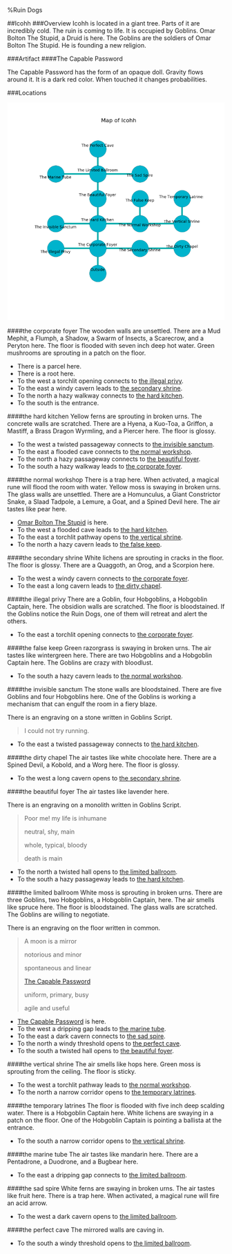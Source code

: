 %Ruin Dogs

##Icohh
###Overview
Icohh is located in a giant tree. Parts of it are incredibly cold. The ruin is coming to life. It is occupied by Goblins. <a name="Omar-Bolton-The-Stupid"></a>Omar Bolton The Stupid, a Druid is here. The Goblins are the soldiers of Omar Bolton The Stupid. He  is founding a new religion. 



###Artifact
####<a name="The-Capable-Password"></a>The Capable Password


The Capable Password has the form of an opaque doll. Gravity flows around it. It is a dark red color. When touched it changes probabilities. 





###Locations


![](../v2/images/Icohh.png)

####<a name="the-corporate-foyer"></a>the corporate foyer
The wooden walls are unsettled. There are a Mud Mephit, a Flumph, a Shadow, a Swarm of Insects, a Scarecrow, and a Peryton here. The floor is flooded with seven inch deep hot water. Green mushrooms are sprouting in a patch on the floor. 



* There is a parcel here.
* There is a root here.
* To the west a torchlit opening connects to [the illegal privy](#the-illegal-privy).
* To the east a windy cavern leads to [the secondary shrine](#the-secondary-shrine).
* To the north a hazy walkway connects to [the hard kitchen](#the-hard-kitchen).
* To the south is the entrance.


####<a name="the-hard-kitchen"></a>the hard kitchen
Yellow ferns are sprouting in broken urns. The concrete walls are scratched. There are a Hyena, a Kuo-Toa, a Griffon, a Mastiff, a Brass Dragon Wyrmling, and a Piercer here. The floor is glossy. 



* To the west a twisted passageway connects to [the invisible sanctum](#the-invisible-sanctum).
* To the east a flooded cave connects to [the normal workshop](#the-normal-workshop).
* To the north a hazy passageway connects to [the beautiful foyer](#the-beautiful-foyer).
* To the south a hazy walkway leads to [the corporate foyer](#the-corporate-foyer).


####<a name="the-normal-workshop"></a>the normal workshop
There is a trap here. When activated, a magical rune will flood the room with water. Yellow moss is swaying in broken urns. The glass walls are unsettled. There are a Homunculus, a Giant Constrictor Snake, a Slaad Tadpole, a Lemure, a Goat, and a Spined Devil here. The air tastes like pear here. 



* [Omar Bolton The Stupid](#Omar-Bolton-The-Stupid) is here.
* To the west a flooded cave leads to [the hard kitchen](#the-hard-kitchen).
* To the east a torchlit pathway opens to [the vertical shrine](#the-vertical-shrine).
* To the north a hazy cavern leads to [the false keep](#the-false-keep).


####<a name="the-secondary-shrine"></a>the secondary shrine
White lichens are sprouting in cracks in the floor. The floor is glossy. There are a Quaggoth, an Orog, and a Scorpion here. 



* To the west a windy cavern connects to [the corporate foyer](#the-corporate-foyer).
* To the east a long cavern leads to [the dirty chapel](#the-dirty-chapel).


####<a name="the-illegal-privy"></a>the illegal privy
There are a Goblin, four Hobgoblins, a Hobgoblin Captain,  here. The obsidion walls are scratched. The floor is bloodstained. If the Goblins notice the Ruin Dogs, one of them will retreat and alert the others. 



* To the east a torchlit opening connects to [the corporate foyer](#the-corporate-foyer).


####<a name="the-false-keep"></a>the false keep
Green razorgrass is swaying in broken urns. The air tastes like wintergreen here. There are two Hobgoblins and a Hobgoblin Captain here. The Goblins are crazy with bloodlust. 



* To the south a hazy cavern leads to [the normal workshop](#the-normal-workshop).


####<a name="the-invisible-sanctum"></a>the invisible sanctum
The stone walls are bloodstained. There are five Goblins and four Hobgoblins here. One of the Goblins is working a mechanism that can engulf the room in a fiery blaze. 

There is an engraving on a stone written in Goblins Script. 

> I could not try running.
>


* To the east a twisted passageway connects to [the hard kitchen](#the-hard-kitchen).


####<a name="the-dirty-chapel"></a>the dirty chapel
The air tastes like white chocolate here. There are a Spined Devil, a Kobold, and a Worg here. The floor is glossy. 



* To the west a long cavern opens to [the secondary shrine](#the-secondary-shrine).


####<a name="the-beautiful-foyer"></a>the beautiful foyer
The air tastes like lavender here. 

There is an engraving on a monolith written in Goblins Script. 

> Poor me! my life is inhumane
>
> neutral, shy, main
>
> whole, typical, bloody
>
> death is main
>


* To the north a twisted hall opens to [the limited ballroom](#the-limited-ballroom).
* To the south a hazy passageway leads to [the hard kitchen](#the-hard-kitchen).


####<a name="the-limited-ballroom"></a>the limited ballroom
White moss is sprouting in broken urns. There are three Goblins, two Hobgoblins, a Hobgoblin Captain,  here. The air smells like spruce here. The floor is bloodstained. The glass walls are scratched. The Goblins are willing to negotiate. 

There is an engraving on the floor written in common. 

> A moon is a mirror
>
> notorious and minor
>
> spontaneous and linear
>
> [The Capable Password](#The-Capable-Password)
>
> uniform, primary, busy
>
> agile and useful
>


* [The Capable Password](#The-Capable-Password) is here.
* To the west a dripping gap leads to [the marine tube](#the-marine-tube).
* To the east a dark cavern connects to [the sad spire](#the-sad-spire).
* To the north a windy threshold opens to [the perfect cave](#the-perfect-cave).
* To the south a twisted hall opens to [the beautiful foyer](#the-beautiful-foyer).


####<a name="the-vertical-shrine"></a>the vertical shrine
The air smells like hops here. Green moss is sprouting from the ceiling. The floor is sticky. 



* To the west a torchlit pathway leads to [the normal workshop](#the-normal-workshop).
* To the north a narrow corridor opens to [the temporary latrines](#the-temporary-latrines).


####<a name="the-temporary-latrines"></a>the temporary latrines
The floor is flooded with five inch deep scalding water. There is a Hobgoblin Captain here. White lichens are swaying in a patch on the floor. One of the Hobgoblin Captain is pointing a ballista at the entrance. 



* To the south a narrow corridor opens to [the vertical shrine](#the-vertical-shrine).


####<a name="the-marine-tube"></a>the marine tube
The air tastes like mandarin here. There are a Pentadrone, a Duodrone, and a Bugbear here. 



* To the east a dripping gap connects to [the limited ballroom](#the-limited-ballroom).


####<a name="the-sad-spire"></a>the sad spire
White ferns are swaying in broken urns. The air tastes like fruit here. There is a trap here. When activated, a magical rune will fire an acid arrow. 



* To the west a dark cavern opens to [the limited ballroom](#the-limited-ballroom).


####<a name="the-perfect-cave"></a>the perfect cave
The mirrored walls are caving in. 



* To the south a windy threshold opens to [the limited ballroom](#the-limited-ballroom).


